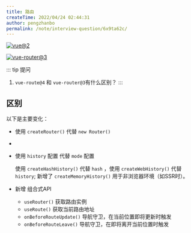 ```yaml
---
title: 路由
createTime: 2022/04/24 02:44:31
author: pengzhanbo
permalink: /note/interview-question/6x9ta62c/
---
```


[![vue@2](https://img.shields.io/badge/vue-%403-brightgreen)](https://cn.vuejs.org/)

[![vue-router@3](https://img.shields.io/badge/vue--router-%404-brightgreen)](https://v3.router.vuejs.org/zh/)

::: tip 提问
1. `vue-route@4` 和 `vue-router@3`有什么区别？
:::

## 区别

以下是主要变化：

- 使用 `createRouter()` 代替 `new Router()`
- 
- 使用 `history` 配置 代替 `mode` 配置

  使用 `createHashHistory()` 代替 `hash` ，使用 `createWebHistory()` 代替 `history`;
  新增了 `createMemoryHistory()` 用于非浏览器环境（如SSR时）。

- 新增 组合式API
  
  - `useRouter()` 获取路由实例 
  - `useRoute()` 获取当前路由地址
  - `onBeforeRouteUpdate()` 导航守卫，在当前位置即将更新时触发
  - `onBeforeRouteLeave()` 导航守卫，在即将离开当前位置时触发
